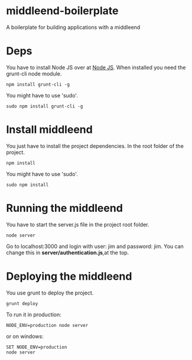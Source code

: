 middleend-boilerplate
=====================

A boilerplate for building applications with a middleend

Deps
====
You have to install Node JS over at <a href="http://nodejs.org" target="_blank">Node JS</a>. When installed you need
the grunt-cli node module.
  ```terminal
  npm install grunt-cli -g
  ```
You might have to use 'sudo'.
  ```terminal
  sudo npm install grunt-cli -g
  ```
  
Install middleend
=================
You just have to install the project dependencies. In the root folder of the project.
  ```terminal
  npm install
  ```
You might have to use 'sudo'.
  ```terminal
  sudo npm install
  ```

Running the middleend
=====================
You have to start the server.js file in the project root folder.
  ```terminal
  node server
  ```
Go to localhost:3000 and login with user: jim and password: jim. You can change this in 
<strong>server/authentication.js</strong>,at the top.

Deploying the middleend
=======================
You use grunt to deploy the project.
  ```terminal
  grunt deploy
  ```

To run it in production:
  ```terminal
  NODE_ENV=production node server
  ```
or on windows:
  ```terminal
  SET NODE_ENV=production
  node server
  ```
